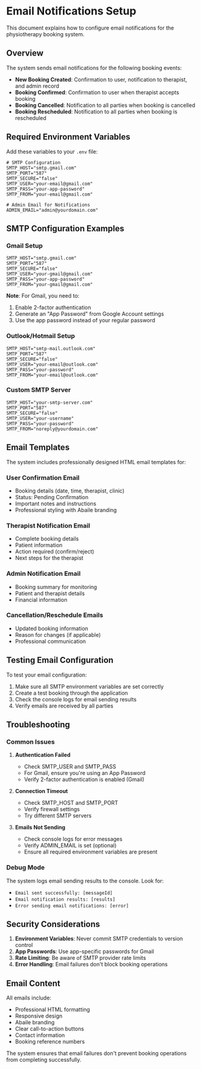 # Email Notifications Setup

This document explains how to configure email notifications for the physiotherapy booking system.

## Overview

The system sends email notifications for the following booking events:
- **New Booking Created**: Confirmation to user, notification to therapist, and admin record
- **Booking Confirmed**: Confirmation to user when therapist accepts booking
- **Booking Cancelled**: Notification to all parties when booking is cancelled
- **Booking Rescheduled**: Notification to all parties when booking is rescheduled

## Required Environment Variables

Add these variables to your `.env` file:

```env
# SMTP Configuration
SMTP_HOST="smtp.gmail.com"
SMTP_PORT="587"
SMTP_SECURE="false"
SMTP_USER="your-email@gmail.com"
SMTP_PASS="your-app-password"
SMTP_FROM="your-email@gmail.com"

# Admin Email for Notifications
ADMIN_EMAIL="admin@yourdomain.com"
```

## SMTP Configuration Examples

### Gmail Setup
```env
SMTP_HOST="smtp.gmail.com"
SMTP_PORT="587"
SMTP_SECURE="false"
SMTP_USER="your-gmail@gmail.com"
SMTP_PASS="your-app-password"
SMTP_FROM="your-gmail@gmail.com"
```

**Note**: For Gmail, you need to:
1. Enable 2-factor authentication
2. Generate an "App Password" from Google Account settings
3. Use the app password instead of your regular password

### Outlook/Hotmail Setup
```env
SMTP_HOST="smtp-mail.outlook.com"
SMTP_PORT="587"
SMTP_SECURE="false"
SMTP_USER="your-email@outlook.com"
SMTP_PASS="your-password"
SMTP_FROM="your-email@outlook.com"
```

### Custom SMTP Server
```env
SMTP_HOST="your-smtp-server.com"
SMTP_PORT="587"
SMTP_SECURE="false"
SMTP_USER="your-username"
SMTP_PASS="your-password"
SMTP_FROM="noreply@yourdomain.com"
```

## Email Templates

The system includes professionally designed HTML email templates for:

### User Confirmation Email
- Booking details (date, time, therapist, clinic)
- Status: Pending Confirmation
- Important notes and instructions
- Professional styling with Abaile branding

### Therapist Notification Email
- Complete booking details
- Patient information
- Action required (confirm/reject)
- Next steps for the therapist

### Admin Notification Email
- Booking summary for monitoring
- Patient and therapist details
- Financial information

### Cancellation/Reschedule Emails
- Updated booking information
- Reason for changes (if applicable)
- Professional communication

## Testing Email Configuration

To test your email configuration:

1. Make sure all SMTP environment variables are set correctly
2. Create a test booking through the application
3. Check the console logs for email sending results
4. Verify emails are received by all parties

## Troubleshooting

### Common Issues

1. **Authentication Failed**
   - Check SMTP_USER and SMTP_PASS
   - For Gmail, ensure you're using an App Password
   - Verify 2-factor authentication is enabled (Gmail)

2. **Connection Timeout**
   - Check SMTP_HOST and SMTP_PORT
   - Verify firewall settings
   - Try different SMTP servers

3. **Emails Not Sending**
   - Check console logs for error messages
   - Verify ADMIN_EMAIL is set (optional)
   - Ensure all required environment variables are present

### Debug Mode

The system logs email sending results to the console. Look for:
- `Email sent successfully: [messageId]`
- `Email notification results: [results]`
- `Error sending email notifications: [error]`

## Security Considerations

1. **Environment Variables**: Never commit SMTP credentials to version control
2. **App Passwords**: Use app-specific passwords for Gmail
3. **Rate Limiting**: Be aware of SMTP provider rate limits
4. **Error Handling**: Email failures don't block booking operations

## Email Content

All emails include:
- Professional HTML formatting
- Responsive design
- Abaile branding
- Clear call-to-action buttons
- Contact information
- Booking reference numbers

The system ensures that email failures don't prevent booking operations from completing successfully.
